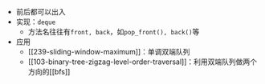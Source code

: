 - 前后都可以出入
- 实现：`deque`
  - 方法名往往有`front, back`，如`pop_front(), back()`等
- 应用
  - [[239-sliding-window-maximum]]：单调双端队列
  - [[103-binary-tree-zigzag-level-order-traversal]]：利用双端队列做两个方向的[[bfs]]